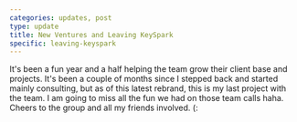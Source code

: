 ```yaml
---
categories: updates, post
type: update
title: New Ventures and Leaving KeySpark
specific: leaving-keyspark
---
```

It's been a fun year and a half helping the team grow their client base and projects. It's been a couple of months since I stepped back and started mainly consulting, but as of this latest rebrand, this is my last project with the team. I am going to miss all the fun we had on those team calls haha. Cheers to the group and all my friends involved. (:
